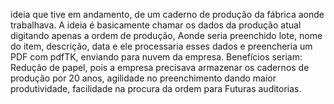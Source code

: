ideia que tive em andamento, de um caderno de produção da fábrica aonde trabalhava. 
A ideia é basicamente chamar os dados da produção atual digitando apenas a ordem de produção,
Aonde seria preenchido lote, nome do item, descrição, data e ele processaria esses dados
e preencheria um PDF com pdfTK, enviando para nuvem da empresa.
Benefícios seriam: Redução de papel, pois a empresa precisava armazenar os cadernos de produção por
20 anos, agilidade no preenchimento dando maior produtividade, facilidade na procura da ordem para
Futuras auditorias.
